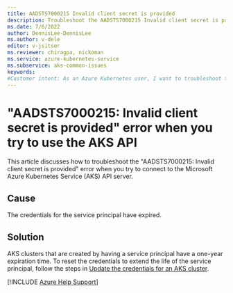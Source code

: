 ```yaml
---
title: AADSTS7000215 Invalid client secret is provided
description: Troubleshoot the AADSTS7000215 Invalid client secret is provided error message when you try to connect to the Azure Kubernetes Service (AKS) API server.
ms.date: 7/6/2022
author: DennisLee-DennisLee
ms.author: v-dele
editor: v-jsitser
ms.reviewer: chiragpa, nickoman
ms.service: azure-kubernetes-service
ms.subservice: aks-common-issues
keywords:
#Customer intent: As an Azure Kubernetes user, I want to troubleshoot the "AADSTS7000215: Invalid client secret is provided" error message so that I can connect successfully to the Azure Kubernetes Service (AKS) API server.
---
```

# "AADSTS7000215: Invalid client secret is provided" error when you try to use the AKS API

This article discusses how to troubleshoot the "AADSTS7000215: Invalid client secret is provided" error when you try to connect to the Microsoft Azure Kubernetes Service (AKS) API server.

## Cause

The credentials for the service principal have expired.

## Solution

AKS clusters that are created by having a service principal have a one-year expiration time. To reset the credentials to extend the life of the service principal, follow the steps in [Update the credentials for an AKS cluster](/azure/aks/update-credentials).

[!INCLUDE [Azure Help Support](../../includes/azure-help-support.md)]

